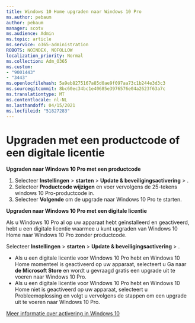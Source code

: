 ```yaml
---
title: Windows 10 Home upgraden naar Windows 10 Pro
ms.author: pebaum
author: pebaum
manager: scotv
ms.audience: Admin
ms.topic: article
ms.service: o365-administration
ROBOTS: NOINDEX, NOFOLLOW
localization_priority: Normal
ms.collection: Adm_O365
ms.custom:
- "9001443"
- "3443"
ms.openlocfilehash: 5a9eb8275167a85d0ae9f097aa73c1b244e3d3c3
ms.sourcegitcommit: 8bc60ec34bc1e40685e3976576e04a2623f63a7c
ms.translationtype: MT
ms.contentlocale: nl-NL
ms.lasthandoff: 04/15/2021
ms.locfileid: "51827283"
---
```

# <a name="upgrade-using-either-a-product-key-or-a-digital-license"></a>Upgraden met een productcode of een digitale licentie

**Upgraden naar Windows 10 Pro met een productcode**

1. Selecteer **Instellingen**  >  **starten**  >  **Update & beveiligingsactivering**  >  .
2. Selecteer **Productcode wijzigen** en voer vervolgens de 25-tekens windows 10 Pro-productcode in.
3. Selecteer **Volgende** om de upgrade naar Windows 10 Pro te starten.

**Upgraden naar Windows 10 Pro met een digitale licentie**

Als u Windows 10 Pro al op uw apparaat hebt geïnstalleerd en geactiveerd, hebt u een digitale licentie waarmee u kunt upgraden van Windows 10 Home naar Windows 10 Pro zonder productcode.

Selecteer **Instellingen**  >  **starten**  >  **Update & beveiligingsactivering**  >  .

- Als u een digitale licentie voor Windows 10 Pro hebt en Windows 10 Home momenteel is geactiveerd op uw apparaat, selecteert u Ga naar **de Microsoft Store** en wordt u gevraagd gratis een upgrade uit te voeren naar Windows 10 Pro.
- Als u een digitale licentie voor Windows 10 Pro hebt en Windows 10 Home niet is geactiveerd op uw apparaat, selecteert u Probleemoplossing en volgt u vervolgens de stappen om een upgrade uit te voeren naar Windows 10 Pro.

[Meer informatie over activering in Windows 10](https://support.microsoft.com/help/12440)